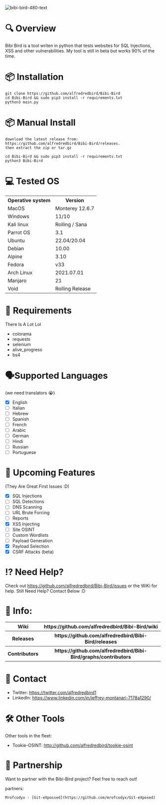 
![bibi-bird-480-text](https://github.com/user-attachments/assets/a0836bfa-6012-4502-b891-2416222bb0f2)


# 🔍 Overview
Bibi Bird is a tool writen in python that tests websites for SQL Injections, XSS and other vulnerabilities. My tool is still in beta but works 90% of the time.


# 📦 Installation

    git clone https://github.com/alfredredbird/Bibi-Bird
    cd Bibi-Bird && sudo pip3 install -r requirements.txt
    python3 main.py

# 📦 Manual Install

    download the latest release from: https://github.com/alfredredbird/Bibi-Bird/releases.
    then extract the zip or tar.gz

    cd Bibi-Bird && sudo pip3 install -r requirements.txt
    python3 Bibi-Bird


# 💻 Tested OS

<table>
    <tr>
        <th>Operative system</th>
        <th> Version </th>
    </tr>
    <tr>
        <td>MacOS</td>
        <td> Monterey 12.6.7 </td>
    </tr>
    <tr>
        <td>Windows</td>
        <td>11/10</td>
    </tr>
    <tr>
        <td>Kali linux</td>
        <td> Rolling / Sana</td>
    </tr>
    <tr>
        <td>Parrot OS</td>
        <td>3.1 </td>
    </tr>
    <tr>
        <td>Ubuntu</td>
        <td>22.04/20.04 </td>
    </tr>
    <tr>
        <td>Debian</td>
        <td>10.00 </td>
    </tr>
   <tr>
        <td>Alpine</td>
        <td>3.10 </td>
    </tr>
  <tr>
        <td>Fedora</td>
        <td>v33</td>
    </tr>
  <tr>
        <td>Arch Linux</td>
        <td>2021.07.01</td>
    </tr>
    <tr>
        <td>Manjaro</td>
        <td>21</td>
    </tr>
   <tr>
        <td>Void</td>
        <td>Rolling Release</td>
    </tr>
</table>

# 📖 Requirements

There Is A Lot Lol

- colorama 
- requests 
- selenium
- alive_progress
- bs4

# 🗣️Supported Languages
(we need translators 😭)
- [x] English
- [ ] Italian
- [ ] Hebrew 
- [ ] Spanish
- [ ] French 
- [ ] Arabic
- [ ] German
- [ ] Hindi
- [ ] Russian
- [ ] Portuguese

# 📕 Upcoming Features
 (They Are Great First Issues :D)

 - [x] SQL Injections
 - [ ] SQL Detections
 - [ ] DNS Scanning
 - [ ] URL Brute Forcing
 - [ ] Reports
 - [X] XSS Injecting
 - [ ] Site OSINT
 - [ ] Custom Wordlists
 - [ ] Payload Generation
 - [X] Payload Selection
 - [X] CSRF Attacks (beta)

# ⁉️ Need Help?
Check out https://github.com/alfredredbird/Bibi-Bird/issues or the WiKi for help.
Still Need Help? Contact Below :D

# 📗 Info:

<table>
    <tr>
        <th>Wiki</th>
        <th>https://github.com/alfredredbird/Bibi-Bird/wiki</th>
    </tr>
   <tr>
        <th>Releases</th>
        <th>https://github.com/alfredredbird/Bibi-Bird/releases</th>
    </tr>
    <tr>
        <th>Contributors</th>
        <th>https://github.com/alfredredbird/Bibi-Bird/graphs/contributors</th>
    </tr>
</table>

# 📘 Contact

- Twitter: https://twitter.com/alfredredbird1
- LinkedIn: https://www.linkedin.com/in/jeffrey-montanari-7178a1290/

# 🛠 Other Tools

Other tools in the fleet:
- Tookie-OSINT: http://github.com/alfredredbird/tookie-osint
  
# 🤝 Partnership
Want to partner with the Bibi-Bird project? Feel free to reach out!

  partners:

    Mrofcodyx - [Git-eXpossed](https://github.com/mrofcodyx/Git-eXposed)
